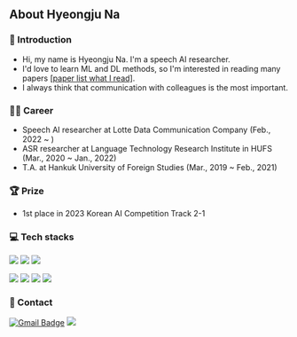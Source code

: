 ##  About Hyeongju Na
### 👋 Introduction
- Hi, my name is Hyeongju Na. I'm a speech AI researcher.  
- I'd love to learn ML and DL methods, so I'm interested in reading many papers [[paper list what I read]](https://github.com/biscayan/TIL/blob/master/Research/paper.md).
- I always think that communication with colleagues is the most important.

### 👨‍💻 Career
- Speech AI researcher at Lotte Data Communication Company (Feb., 2022 ~ )
- ASR researcher at Language Technology Research Institute in HUFS (Mar., 2020 ~ Jan., 2022)
- T.A. at Hankuk University of Foreign Studies (Mar., 2019 ~ Feb., 2021)

### 🏆 Prize
- 1st place in 2023 Korean AI Competition Track 2-1 

### 💻 Tech stacks
<img src="https://img.shields.io/badge/Python-3776AB?style=flat-square&logo=Python&logoColor=white"/></a>
<img src="https://img.shields.io/badge/C++-00599C?style=flat-square&logo=c%2B%2B&logoColor=white"/></a>
<img src="https://img.shields.io/badge/PyTorch-EE4C2C?style=flat-square&logo=PyTorch&logoColor=white"/></a>
<!-- <img src="https://img.shields.io/badge/TensorFlow-FF6F00?style=flat-square&logo=TensorFlow&logoColor=white"/></a> -->

<img src="https://img.shields.io/badge/Linux-FCC624?style=flat-square&logo=Linux&logoColor=white"/></a>
<img src="https://img.shields.io/badge/Git-F05032?style=flat-square&logo=Git&logoColor=white"/></a>
<img src="https://img.shields.io/badge/Docker-2496ED?style=flat-square&logo=Docker&logoColor=white"/></a>
<img src="https://img.shields.io/badge/Weights&Biases-FFBE00?style=flat-square&logo=Weights&Biases&logoColor=white"/></a>

<!-- <img src="https://img.shields.io/badge/Github-181717?style=flat-square&logo=Github&logoColor=white"/></a> -->
<!-- <img src="https://img.shields.io/badge/Ubuntu-E95420?style=flat-square&logo=Ubuntu&logoColor=white"/></a> -->
<!-- <img src="https://img.shields.io/badge/MySQL-4479A1?style=flat-square&logo=MySQL&logoColor=white"/></a> -->

### 📩 Contact
[![Gmail Badge](https://img.shields.io/badge/Gmail-d14836?style=flat-square&logo=Gmail&logoColor=white&link=mailto:skgudwn34@gmail.com)](mailto:skgudwn34@gmail.com) 
<a href="https://www.linkedin.com/in/hyeongju-na-208283236/"><img src="https://img.shields.io/badge/LinkedIn-0A66C2?style=flat-square&logo=LinkedIn&logoColor=white&link=https://www.linkedin.com/in/hyeongju-na-208283236/"/></a>

<!-- ### 🏅 Github stats
[![biscayan's github stats](https://github-readme-stats.vercel.app/api?username=biscayan&include_all_commits=true&show_icons=true&theme=react)](https://github.com/biscayan/github-readme-stats)

### 💡 BOJ solved
[![Solved.ac Profile](http://mazassumnida.wtf/api/v2/generate_badge?boj=skgudwn34)](https://solved.ac/skgudwn34/) -->